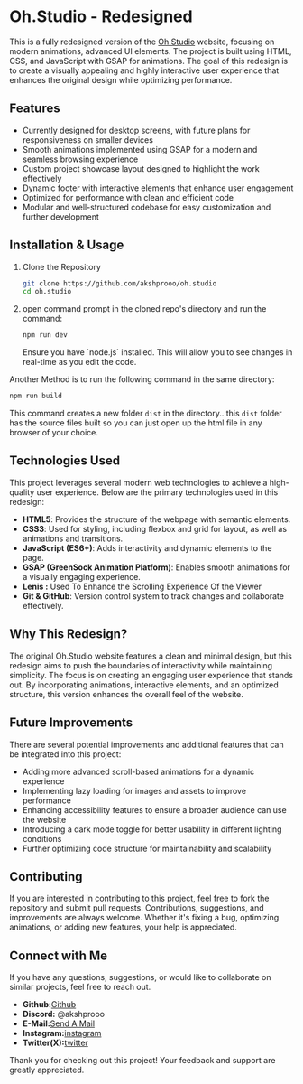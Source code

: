 # Oh.Studio - Redesigned

This is a fully redesigned version of the [Oh.Studio](https://oh.studio/) website, focusing on modern animations, advanced UI elements. The project is built using HTML, CSS, and JavaScript with GSAP for animations. The goal of this redesign is to create a visually appealing and highly interactive user experience that enhances the original design while optimizing performance.

## Features

- Currently designed for desktop screens, with future plans for responsiveness on smaller devices
- Smooth animations implemented using GSAP for a modern and seamless browsing experience
- Custom project showcase layout designed to highlight the work effectively
- Dynamic footer with interactive elements that enhance user engagement
- Optimized for performance with clean and efficient code
- Modular and well-structured codebase for easy customization and further development

## Installation & Usage

1. Clone the Repository

   ```sh
   git clone https://github.com/akshprooo/oh.studio
   cd oh.studio
   ```

2. open command prompt in the cloned repo's directory and run the command:

   ```sh
   npm run dev
   ```

   Ensure you have \`node.js\` installed. This will allow you to see changes in real-time as you edit the code.

Another Method is to run the following command in the same directory:

```sh
npm run build
```

This command creates a new folder `dist` in the directory.. this `dist` folder has the source files built so you can just open up the html file in any browser of your choice.

## Technologies Used

This project leverages several modern web technologies to achieve a high-quality user experience. Below are the primary technologies used in this redesign:

- **HTML5**: Provides the structure of the webpage with semantic elements.
- **CSS3**: Used for styling, including flexbox and grid for layout, as well as animations and transitions.
- **JavaScript (ES6+)**: Adds interactivity and dynamic elements to the page.
- **GSAP (GreenSock Animation Platform)**: Enables smooth animations for a visually engaging experience.
- **Lenis :** Used To Enhance the Scrolling Experience Of the Viewer
- **Git & GitHub**: Version control system to track changes and collaborate effectively.

## Why This Redesign?

The original Oh.Studio website features a clean and minimal design, but this redesign aims to push the boundaries of interactivity while maintaining simplicity. The focus is on creating an engaging user experience that stands out. By incorporating animations, interactive elements, and an optimized structure, this version enhances the overall feel of the website.

## Future Improvements

There are several potential improvements and additional features that can be integrated into this project:

- Adding more advanced scroll-based animations for a dynamic experience
- Implementing lazy loading for images and assets to improve performance
- Enhancing accessibility features to ensure a broader audience can use the website
- Introducing a dark mode toggle for better usability in different lighting conditions
- Further optimizing code structure for maintainability and scalability

## Contributing

If you are interested in contributing to this project, feel free to fork the repository and submit pull requests. Contributions, suggestions, and improvements are always welcome. Whether it's fixing a bug, optimizing animations, or adding new features, your help is appreciated.

## Connect with Me

If you have any questions, suggestions, or would like to collaborate on similar projects, feel free to reach out.

- **Github:**[Github](https://github.com/akshprooo)
- **Discord:** @akshprooo
- **E-Mail:**[Send A Mail](mailto:akshprooo@gmail.com)
- **Instagram:**[instagram](https://instagram.com/akshtiwari__)
- **Twitter(X):**[twitter](https://twitter.com/akshprooo)

Thank you for checking out this project! Your feedback and support are greatly appreciated.

